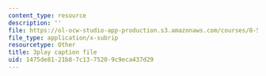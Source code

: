 ```yaml
---
content_type: resource
description: ''
file: https://ol-ocw-studio-app-production.s3.amazonaws.com/courses/8-591j-systems-biology-fall-2014/1475de8121b87c1375209c9eca437d29_WTesORG5H-A.srt
file_type: application/x-subrip
resourcetype: Other
title: 3play caption file
uid: 1475de81-21b8-7c13-7520-9c9eca437d29
---
```

